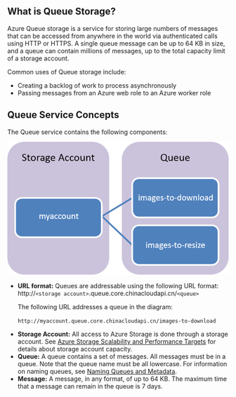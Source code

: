 <!--ms.date: 08/28/2017-->
## What is Queue Storage?

Azure Queue storage is a service for storing large numbers of messages that can be accessed from anywhere in the world via authenticated calls using HTTP or HTTPS. A single queue message can be up to 64 KB in size, and a queue can contain millions of messages, up to the total capacity limit of a storage account. 

Common uses of Queue storage include:

* Creating a backlog of work to process asynchronously
* Passing messages from an Azure web role to an Azure worker role

## Queue Service Concepts

The Queue service contains the following components:

![Queue1](./media/storage-queue-concepts-include/queue1.png)

- **URL format:** Queues are addressable using the following URL format:   
    http://`<storage account>`.queue.core.chinacloudapi.cn/`<queue>` 

    The following URL addresses a queue in the diagram:  
  
    `http://myaccount.queue.core.chinacloudapi.cn/images-to-download`

* **Storage Account:** All access to Azure Storage is done through a storage account. See [Azure Storage Scalability and Performance Targets](../articles/storage/common/storage-scalability-targets.md) for details about storage account capacity.
* **Queue:** A queue contains a set of messages. All messages must be in a queue. Note that the queue name must be all lowercase. For information on naming queues, see [Naming Queues and Metadata](https://msdn.microsoft.com/library/azure/dd179349.aspx).
* **Message:** A message, in any format, of up to 64 KB. The maximum time that a message can remain in the queue is 7 days.

